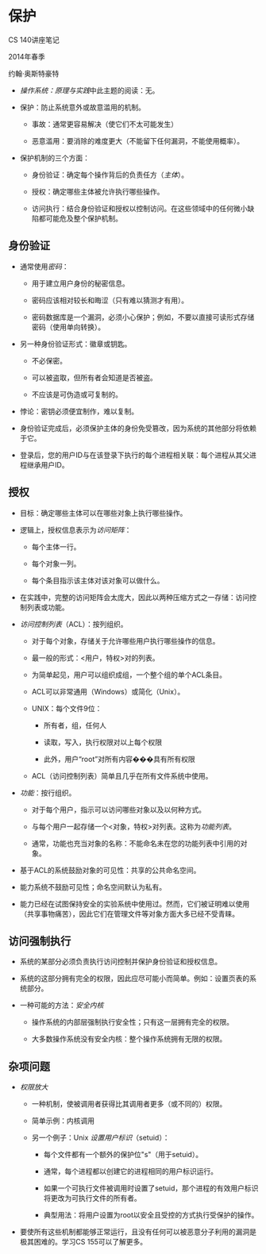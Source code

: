 # 保护

CS 140讲座笔记

2014年春季

约翰·奥斯特豪特

+   *操作系统：原理与实践*中此主题的阅读：无。

+   保护：防止系统意外或故意滥用的机制。

    +   事故：通常更容易解决（使它们不太可能发生）

    +   恶意滥用：要消除的难度更大（不能留下任何漏洞，不能使用概率）。

+   保护机制的三个方面：

    +   身份验证：确定每个操作背后的负责任方（*主体*）。

    +   授权：确定哪些主体被允许执行哪些操作。

    +   访问执行：结合身份验证和授权以控制访问。在这些领域中的任何微小缺陷都可能危及整个保护机制。

## 身份验证

+   通常使用*密码*：

    +   用于建立用户身份的秘密信息。

    +   密码应该相对较长和晦涩（只有难以猜测才有用）。

    +   密码数据库是一个漏洞，必须小心保护；例如，不要以直接可读形式存储密码（使用单向转换）。

+   另一种身份验证形式：徽章或钥匙。

    +   不必保密。

    +   可以被盗取，但所有者会知道是否被盗。

    +   不应该是可伪造或可复制的。

+   悖论：密钥必须便宜制作，难以复制。

+   身份验证完成后，必须保护主体的身份免受篡改，因为系统的其他部分将依赖于它。

+   登录后，您的用户ID与在该登录下执行的每个进程相关联：每个进程从其父进程继承用户ID。

## 授权

+   目标：确定哪些主体可以在哪些对象上执行哪些操作。

+   逻辑上，授权信息表示为*访问矩阵*：

    +   每个主体一行。

    +   每个对象一列。

    +   每个条目指示该主体对该对象可以做什么。

+   在实践中，完整的访问矩阵会太庞大，因此以两种压缩方式之一存储：访问控制列表或功能。

+   *访问控制列表*（ACL）：按列组织。

    +   对于每个对象，存储关于允许哪些用户执行哪些操作的信息。

    +   最一般的形式：<用户，特权>对的列表。

    +   为简单起见，用户可以组织成组，一个整个组的单个ACL条目。

    +   ACL可以非常通用（Windows）或简化（Unix）。

    +   UNIX：每个文件9位：

        +   所有者，组，任何人

        +   读取，写入，执行权限对以上每个权限

        +   此外，用户“root”对所有内容���具有所有权限

    +   ACL（访问控制列表）简单且几乎在所有文件系统中使用。

+   *功能*：按行组织。

    +   对于每个用户，指示可以访问哪些对象以及以何种方式。

    +   与每个用户一起存储一个<对象，特权>对列表。这称为*功能列表*。

    +   通常，功能也充当对象的名称：不能命名未在您的功能列表中引用的对象。

+   基于ACL的系统鼓励对象的可见性：共享的公共命名空间。

+   能力系统不鼓励可见性；命名空间默认为私有。

+   能力已经在试图保持安全的实验系统中使用过。然而，它们被证明难以使用（共享事物痛苦），因此它们在管理文件等对象方面大多已经不受青睐。

## 访问强制执行

+   系统的某部分必须负责执行访问控制并保护身份验证和授权信息。

+   系统的这部分拥有完全的权限，因此应尽可能小而简单。例如：设置页表的系统部分。

+   一种可能的方法：*安全内核*

    +   操作系统的内部层强制执行安全性；只有这一层拥有完全的权限。

    +   大多数操作系统没有安全内核：整个操作系统拥有无限的权限。

## 杂项问题

+   *权限放大*

    +   一种机制，使被调用者获得比其调用者更多（或不同的）权限。

    +   简单示例：内核调用

    +   另一个例子：Unix *设置用户标识*（setuid）：

        +   每个文件都有一个额外的保护位"s"（用于setuid）。

        +   通常，每个进程都以创建它的进程相同的用户标识运行。

        +   如果一个可执行文件被调用时设置了setuid，那个进程的有效用户标识将更改为可执行文件的所有者。

        +   典型用法：将用户设置为root以安全且受控的方式执行受保护的操作。

+   要使所有这些机制都能够正常运行，且没有任何可以被恶意分子利用的漏洞是极其困难的。学习CS 155可以了解更多。
